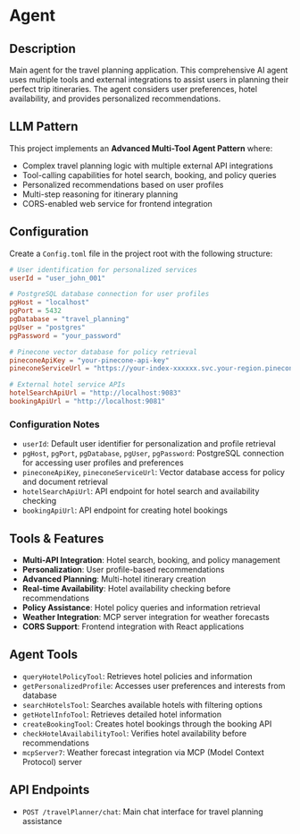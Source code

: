 # Agent

## Description
Main agent for the travel planning application. This comprehensive AI agent uses multiple tools and external integrations to assist users in planning their perfect trip itineraries. The agent considers user preferences, hotel availability, and provides personalized recommendations.

## LLM Pattern
This project implements an **Advanced Multi-Tool Agent Pattern** where:
- Complex travel planning logic with multiple external API integrations
- Tool-calling capabilities for hotel search, booking, and policy queries
- Personalized recommendations based on user profiles
- Multi-step reasoning for itinerary planning
- CORS-enabled web service for frontend integration

## Configuration

Create a `Config.toml` file in the project root with the following structure:

```toml
# User identification for personalized services
userId = "user_john_001"

# PostgreSQL database connection for user profiles
pgHost = "localhost"
pgPort = 5432
pgDatabase = "travel_planning"
pgUser = "postgres"
pgPassword = "your_password"

# Pinecone vector database for policy retrieval
pineconeApiKey = "your-pinecone-api-key"
pineconeServiceUrl = "https://your-index-xxxxxx.svc.your-region.pinecone.io"

# External hotel service APIs
hotelSearchApiUrl = "http://localhost:9083"
bookingApiUrl = "http://localhost:9081"
```

### Configuration Notes
- `userId`: Default user identifier for personalization and profile retrieval
- `pgHost`, `pgPort`, `pgDatabase`, `pgUser`, `pgPassword`: PostgreSQL connection for accessing user profiles and preferences
- `pineconeApiKey`, `pineconeServiceUrl`: Vector database access for policy and document retrieval
- `hotelSearchApiUrl`: API endpoint for hotel search and availability checking
- `bookingApiUrl`: API endpoint for creating hotel bookings

## Tools & Features
- **Multi-API Integration**: Hotel search, booking, and policy management
- **Personalization**: User profile-based recommendations
- **Advanced Planning**: Multi-hotel itinerary creation
- **Real-time Availability**: Hotel availability checking before recommendations
- **Policy Assistance**: Hotel policy queries and information retrieval
- **Weather Integration**: MCP server integration for weather forecasts
- **CORS Support**: Frontend integration with React applications

## Agent Tools
- `queryHotelPolicyTool`: Retrieves hotel policies and information
- `getPersonalizedProfile`: Accesses user preferences and interests from database
- `searchHotelsTool`: Searches available hotels with filtering options
- `getHotelInfoTool`: Retrieves detailed hotel information
- `createBookingTool`: Creates hotel bookings through the booking API
- `checkHotelAvailabilityTool`: Verifies hotel availability before recommendations
- `mcpServer7`: Weather forecast integration via MCP (Model Context Protocol) server

## API Endpoints
- `POST /travelPlanner/chat`: Main chat interface for travel planning assistance

